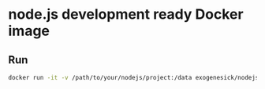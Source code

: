 # node.js development ready Docker image

## Run

```bash
docker run -it -v /path/to/your/nodejs/project:/data exogenesick/nodejs bash
```
